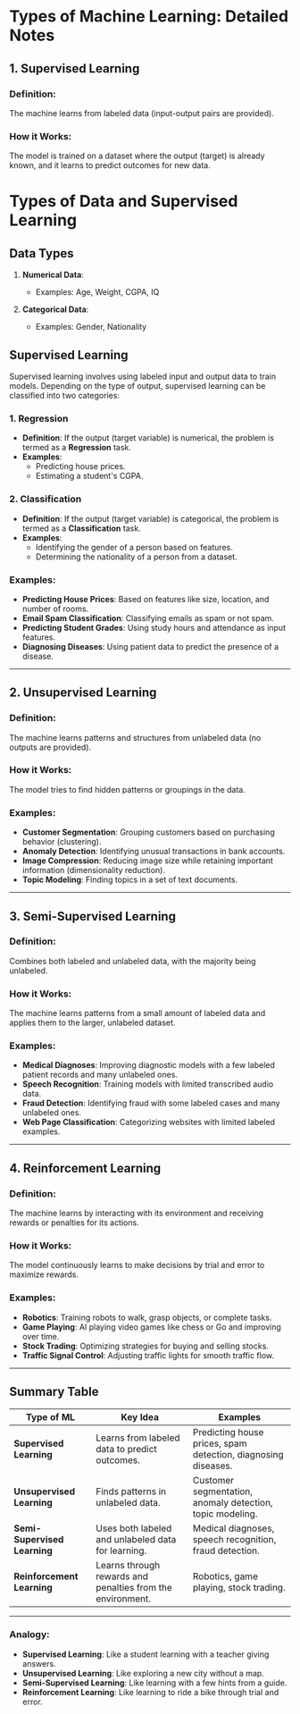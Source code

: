 # Types of Machine Learning: Detailed Notes

## **1. Supervised Learning**
### Definition:
The machine learns from labeled data (input-output pairs are provided).

### How it Works:
The model is trained on a dataset where the output (target) is already known, and it learns to predict outcomes for new data.

# Types of Data and Supervised Learning

## Data Types
1. **Numerical Data**:
   - Examples: Age, Weight, CGPA, IQ

2. **Categorical Data**:
   - Examples: Gender, Nationality

## Supervised Learning
Supervised learning involves using labeled input and output data to train models. Depending on the type of output, supervised learning can be classified into two categories:

### 1. Regression
   - **Definition**: If the output (target variable) is numerical, the problem is termed as a **Regression** task.
   - **Examples**:
     - Predicting house prices.
     - Estimating a student's CGPA.

### 2. Classification
   - **Definition**: If the output (target variable) is categorical, the problem is termed as a **Classification** task.
   - **Examples**:
     - Identifying the gender of a person based on features.
     - Determining the nationality of a person from a dataset.


### Examples:
- **Predicting House Prices**: Based on features like size, location, and number of rooms.
- **Email Spam Classification**: Classifying emails as spam or not spam.
- **Predicting Student Grades**: Using study hours and attendance as input features.
- **Diagnosing Diseases**: Using patient data to predict the presence of a disease.

---

## **2. Unsupervised Learning**
### Definition:
The machine learns patterns and structures from unlabeled data (no outputs are provided).

### How it Works:
The model tries to find hidden patterns or groupings in the data.

### Examples:
- **Customer Segmentation**: Grouping customers based on purchasing behavior (clustering).
- **Anomaly Detection**: Identifying unusual transactions in bank accounts.
- **Image Compression**: Reducing image size while retaining important information (dimensionality reduction).
- **Topic Modeling**: Finding topics in a set of text documents.

---

## **3. Semi-Supervised Learning**
### Definition:
Combines both labeled and unlabeled data, with the majority being unlabeled.

### How it Works:
The machine learns patterns from a small amount of labeled data and applies them to the larger, unlabeled dataset.

### Examples:
- **Medical Diagnoses**: Improving diagnostic models with a few labeled patient records and many unlabeled ones.
- **Speech Recognition**: Training models with limited transcribed audio data.
- **Fraud Detection**: Identifying fraud with some labeled cases and many unlabeled ones.
- **Web Page Classification**: Categorizing websites with limited labeled examples.

---

## **4. Reinforcement Learning**
### Definition:
The machine learns by interacting with its environment and receiving rewards or penalties for its actions.

### How it Works:
The model continuously learns to make decisions by trial and error to maximize rewards.

### Examples:
- **Robotics**: Training robots to walk, grasp objects, or complete tasks.
- **Game Playing**: AI playing video games like chess or Go and improving over time.
- **Stock Trading**: Optimizing strategies for buying and selling stocks.
- **Traffic Signal Control**: Adjusting traffic lights for smooth traffic flow.

---

## **Summary Table**
| **Type of ML**          | **Key Idea**                                              | **Examples**                                                |
|--------------------------|----------------------------------------------------------|------------------------------------------------------------|
| **Supervised Learning**  | Learns from labeled data to predict outcomes.            | Predicting house prices, spam detection, diagnosing diseases. |
| **Unsupervised Learning**| Finds patterns in unlabeled data.                        | Customer segmentation, anomaly detection, topic modeling. |
| **Semi-Supervised Learning** | Uses both labeled and unlabeled data for learning.      | Medical diagnoses, speech recognition, fraud detection.    |
| **Reinforcement Learning** | Learns through rewards and penalties from the environment. | Robotics, game playing, stock trading.                    |

---

### Analogy:
- **Supervised Learning**: Like a student learning with a teacher giving answers.
- **Unsupervised Learning**: Like exploring a new city without a map.
- **Semi-Supervised Learning**: Like learning with a few hints from a guide.
- **Reinforcement Learning**: Like learning to ride a bike through trial and error.